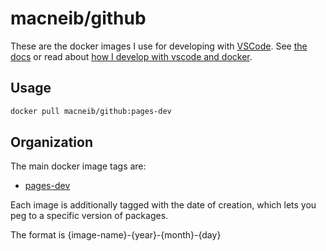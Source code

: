 # macneib/github

These are the docker images I use for developing with [VSCode](https://code.visualstudio.com/).
See [the docs](https://macneib.github.io/dockerfiles) or read about  [how I develop with vscode and docker](https://www.allisonthackston.com/articles/docker_development.html).

## Usage

```bash
docker pull macneib/github:pages-dev
```

## Organization

The main docker image tags are:

* [pages-dev](https://github.com/macneib/dockerfiles/blob/main/github/pages.Dockerfile)

Each image is additionally tagged with the date of creation, which lets you peg to a specific version of packages.

The format is {image-name}-{year}-{month}-{day}